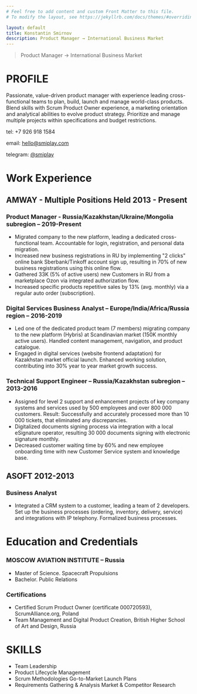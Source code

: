 ```yaml
---
# Feel free to add content and custom Front Matter to this file.
# To modify the layout, see https://jekyllrb.com/docs/themes/#overriding-theme-defaults

layout: default
title: Konstantin Smirnov
description: Product Manager → International Business Market
---
```


> Product Manager → International Business Market

# PROFILE

Passionate, value-driven product manager with experience leading cross-functional teams to plan, build, launch and manage world-class products. Blend skills with Scrum Product Owner experience, a marketing orientation and analytical abilities to evolve product strategy. Prioritize and manage multiple projects within specifications and budget restrictions.


tel: +7 926 918 1584

email: [hello@smiplay.com](mailto:hello@smiplay.com)

telegram: [@smiplay](https://t.me/smiplay)

# Work Experience

## AMWAY - Multiple Positions Held 2013 - Present
### Product Manager - Russia/Kazakhstan/Ukraine/Mongolia subregion – 2019-Present
* Migrated company to the new platform, leading a dedicated cross-functional team. Accountable for login, registration, and personal data migration.
* Increased new business registrations in RU by implementing "2 clicks" online bank Sberbank/Tinkoff account sign up, resulting in 70% of new business registrations using this online flow.
* Gathered 33K (5% of active users) new Customers in RU from a marketplace Ozon via integrated authorization flow.
* Increased specific products repetitive sales by 13% (avg. monthly) via a regular auto order (subscription).

### Digital Services Business Analyst – Europe/India/Africa/Russia region – 2016-2019
* Led one of the dedicated product team (7 members) migrating company to the new platform (Hybris) at Scandinavian market (150K monthly active users). Handled content management, navigation, and product catalogue.
* Engaged in digital services (website frontend adaptation) for Kazakhstan market official launch. Enhanced working
solution, contributing into 30% year to year market growth success.

### Technical Support Engineer – Russia/Kazakhstan subregion – 2013-2016
* Assigned for level 2 support and enhancement projects of key company systems and services used by 500 employees and over 800 000 customers. Result: Successfully and accurately processed more than 10 000 tickets, that eliminated any discrepancies.
* Digitalized documents signing process via integration with a local eSignature operator, resulting 30 000 documents signing with electronic signature monthly.
* Decreased customer waiting time by 60% and new employee onboarding time with new Customer Service system and knowledge base.

## ASOFT 2012-2013
### Business Analyst

* Integrated a CRM system to a customer, leading a team of 2 developers. Set up the business processes (ordering, inventory, delivery, service) and integrations with IP telephony. Formalized business processes.

# Education and Credentials

### MOSCOW AVIATION INSTITUTE – Russia
* Master of Science. Spacecraft Propulsions 
* Bachelor. Public Relations

### Certifications
* Certified Scrum Product Owner (certificate 000720593), ScrumAlliance.org, Poland
* Team Management and Digital Product Creation, British Higher School of Art and Design, Russia

# SKILLS
* Team Leadership
* Product Lifecycle Management
* Scrum Methodologies Go-to-Market Launch Plans
* Requirements Gathering & Analysis Market & Competitor Research
